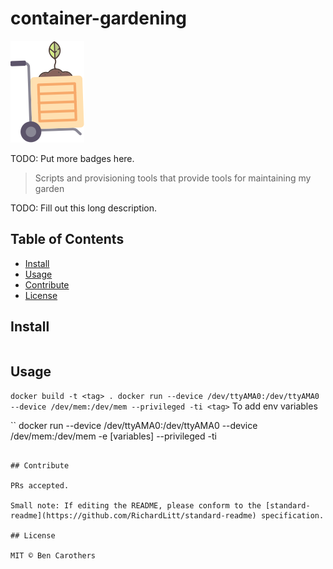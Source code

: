 # container-gardening

![banner](./img/container.png)

TODO: Put more badges here.

> Scripts and provisioning tools that provide tools for maintaining my garden

TODO: Fill out this long description.

## Table of Contents

- [Install](#install)
- [Usage](#usage)
- [Contribute](#contribute)
- [License](#license)

## Install

```
```

## Usage

``
docker build -t <tag> .
docker run --device /dev/ttyAMA0:/dev/ttyAMA0 --device /dev/mem:/dev/mem --privileged -ti <tag>
``
To add env variables

``
docker run --device /dev/ttyAMA0:/dev/ttyAMA0 --device /dev/mem:/dev/mem -e [variables] --privileged -ti <tag>

```

## Contribute

PRs accepted.

Small note: If editing the README, please conform to the [standard-readme](https://github.com/RichardLitt/standard-readme) specification.

## License

MIT © Ben Carothers
